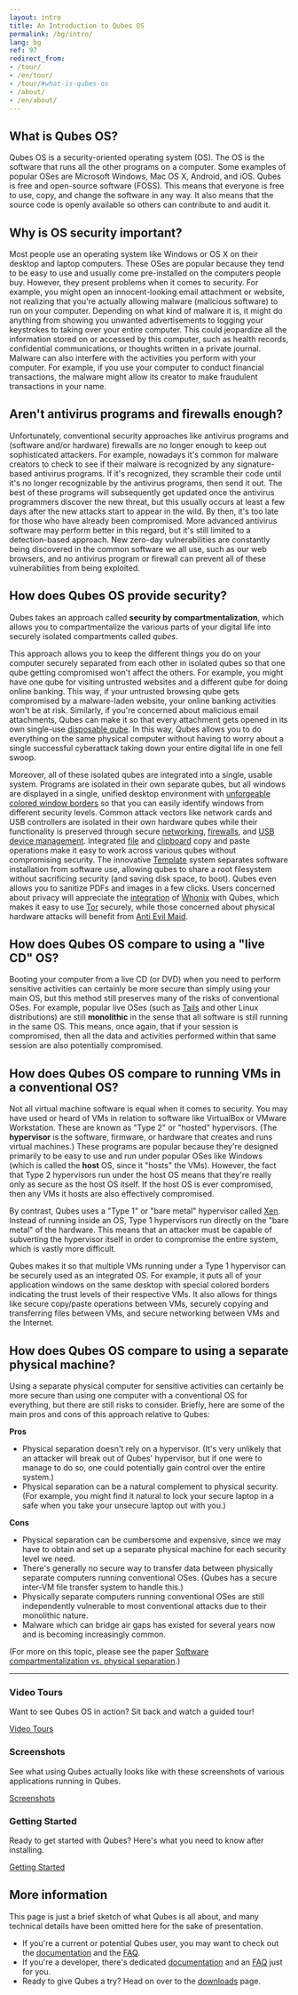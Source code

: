 ```yaml
---
layout: intro
title: An Introduction to Qubes OS
permalink: /bg/intro/
lang: bg
ref: 97
redirect_from:
- /tour/
- /en/tour/
- /tour/#what-is-qubes-os
- /about/
- /en/about/
---
```


What is Qubes OS?
-----------------

Qubes OS is a security-oriented operating system (OS). The OS is the software
that runs all the other programs on a computer. Some examples of popular
OSes are Microsoft Windows, Mac OS X, Android, and iOS. Qubes is free and
open-source software (FOSS). This means that everyone is free to use, copy,
and change the software in any way. It also means that the source code is
openly available so others can contribute to and audit it.

Why is OS security important?
-----------------------------

Most people use an operating system like Windows or OS X on their desktop
and laptop computers. These OSes are popular because they tend to be easy
to use and usually come pre-installed on the computers people buy. However,
they present problems when it comes to security. For example, you might
open an innocent-looking email attachment or website, not realizing that
you're actually allowing malware (malicious software) to run on your
computer. Depending on what kind of malware it is, it might do anything
from showing you unwanted advertisements to logging your keystrokes to
taking over your entire computer. This could jeopardize all the information
stored on or accessed by this computer, such as health records, confidential
communications, or thoughts written in a private journal. Malware can also
interfere with the activities you perform with your computer. For example,
if you use your computer to conduct financial transactions, the malware
might allow its creator to make fraudulent transactions in your name.

Aren't antivirus programs and firewalls enough?
-----------------------------------------------

Unfortunately, conventional security approaches like antivirus programs
and (software and/or hardware) firewalls are no longer enough to keep out
sophisticated attackers. For example, nowadays it's common for malware
creators to check to see if their malware is recognized by any signature-based
antivirus programs. If it's recognized, they scramble their code until it's
no longer recognizable by the antivirus programs, then send it out. The
best of these programs will subsequently get updated once the antivirus
programmers discover the new threat, but this usually occurs at least a
few days after the new attacks start to appear in the wild. By then, it's
too late for those who have already been compromised. More advanced antivirus
software may perform better in this regard, but it's still limited to a
detection-based approach. New zero-day vulnerabilities are constantly being
discovered in the common software we all use, such as our web browsers, and no
antivirus program or firewall can prevent all of these vulnerabilities from
being exploited.


How does Qubes OS provide security?
-----------------------------------

Qubes takes an approach called **security by compartmentalization**, which
allows you to compartmentalize the various parts of your digital life into
securely isolated compartments called *qubes*.

This approach allows you to keep the different things you do on your computer
securely separated from each other in isolated qubes so that one qube getting
compromised won't affect the others. For example, you might have one qube for
visiting untrusted websites and a different qube for doing online banking. This
way, if your untrusted browsing qube gets compromised by a malware-laden
website, your online banking activities won't be at risk. Similarly, if
you're concerned about malicious email attachments, Qubes can make it so
that every attachment gets opened in its own single-use [disposable
qube]. In this way, Qubes allows you to do everything on the same physical
computer without having to worry about a single successful cyberattack taking
down your entire digital life in one fell swoop.

Moreover, all of these isolated qubes are integrated into a single, usable
system. Programs are isolated in their own separate qubes, but all windows are
displayed in a single, unified desktop environment with [unforgeable colored
window borders][getting started] so that you can easily identify windows from
different security levels. Common attack vectors like network cards and USB
controllers are isolated in their own hardware qubes while their functionality
is preserved through secure [networking], [firewalls], and [USB device
management][USB]. Integrated [file] and [clipboard] copy and paste operations
make it easy to work across various qubes without compromising security. The
innovative [Template] system separates software installation from software use,
allowing qubes to share a root filesystem without sacrificing security (and
saving disk space, to boot). Qubes even allows you to sanitize PDFs and images
in a few clicks. Users concerned about privacy will appreciate the
[integration][Qubes-Whonix] of [Whonix] with Qubes, which makes it easy to use
[Tor] securely, while those concerned about physical hardware attacks will
benefit from [Anti Evil Maid].


How does Qubes OS compare to using a "live CD" OS?
--------------------------------------------------

Booting your computer from a live CD (or DVD) when you need to perform
sensitive activities can certainly be more secure than simply using your main
OS, but this method still preserves many of the risks of conventional OSes. For
example, popular live OSes (such as [Tails] and other Linux distributions)
are still **monolithic** in the sense that all software is still running in
the same OS. This means, once again, that if your session is compromised,
then all the data and activities performed within that same session are also
potentially compromised.


How does Qubes OS compare to running VMs in a conventional OS?
--------------------------------------------------------------

Not all virtual machine software is equal when it comes to security. You may
have used or heard of VMs in relation to software like VirtualBox or VMware
Workstation. These are known as "Type 2" or "hosted" hypervisors. (The
**hypervisor** is the software, firmware, or hardware that creates and
runs virtual machines.) These programs are popular because they're designed
primarily to be easy to use and run under popular OSes like Windows (which
is called the **host** OS, since it "hosts" the VMs). However, the fact
that Type 2 hypervisors run under the host OS means that they're really
only as secure as the host OS itself. If the host OS is ever compromised,
then any VMs it hosts are also effectively compromised.

By contrast, Qubes uses a "Type 1" or "bare metal" hypervisor called
[Xen]. Instead of running inside an OS, Type 1 hypervisors run directly on the
"bare metal" of the hardware. This means that an attacker must be capable of
subverting the hypervisor itself in order to compromise the entire system,
which is vastly more difficult.

Qubes makes it so that multiple VMs running under a Type 1 hypervisor can be
securely used as an integrated OS. For example, it puts all of your application
windows on the same desktop with special colored borders indicating the
trust levels of their respective VMs. It also allows for things like secure
copy/paste operations between VMs, securely copying and transferring files
between VMs, and secure networking between VMs and the Internet.


How does Qubes OS compare to using a separate physical machine?
---------------------------------------------------------------

Using a separate physical computer for sensitive activities can certainly be
more secure than using one computer with a conventional OS for everything,
but there are still risks to consider. Briefly, here are some of the main
pros and cons of this approach relative to Qubes:

<div class="focus">
  <i class="fa fa-check"></i> <strong>Pros</strong>
</div>

 * Physical separation doesn't rely on a hypervisor. (It's very unlikely
   that an attacker will break out of Qubes' hypervisor, but if one were to
   manage to do so, one could potentially gain control over the entire system.)
 * Physical separation can be a natural complement to physical security. (For
   example, you might find it natural to lock your secure laptop in a safe
   when you take your unsecure laptop out with you.)

<div class="focus">
    <i class="fa fa-times"></i> <strong>Cons</strong>
</div>

 * Physical separation can be cumbersome and expensive, since we may have to
   obtain and set up a separate physical machine for each security level we
   need.
 * There's generally no secure way to transfer data between physically
   separate computers running conventional OSes. (Qubes has a secure inter-VM
   file transfer system to handle this.)
 * Physically separate computers running conventional OSes are still
   independently vulnerable to most conventional attacks due to their monolithic
   nature.
 * Malware which can bridge air gaps has existed for several years now and
   is becoming increasingly common.

(For more on this topic, please see the paper
[Software compartmentalization vs. physical separation][paper-compart].)

<hr class="add-top more-bottom">
  <div class="row more-bottom">
    <div class="col-lg-4 col-md-4 col-xs-12">
      <h3>Video Tours</h3>
      <p>Want to see Qubes OS in action? Sit back and watch a guided tour!</p>
      <a href="/video-tours/" class="btn btn-primary">
        <i class="fa fa-play-circle"></i> Video Tours
      </a>
    </div>
    <div class="col-lg-4 col-md-4 col-xs-12">
      <h3>Screenshots</h3>
      <p>See what using Qubes actually looks like with these screenshots of various applications running in Qubes.</p>
      <a href="/screenshots/" class="btn btn-primary">
        <i class="fa fa-picture-o"></i> Screenshots
      </a>
    </div>
    <div class="col-lg-4 col-md-4 col-xs-12">
      <h3>Getting Started</h3>
      <p>Ready to get started with Qubes? Here's what you need to know after installing.</p>
      <a href="/getting-started/" class="btn btn-primary">
        <i class="fa fa-cubes"></i> Getting Started
      </a>
    </div>
  </div>

More information
----------------

This page is just a brief sketch of what Qubes is all about, and many
technical details have been omitted here for the sake of presentation.

 * If you're a current or potential Qubes user, you may want to check out the
   [documentation][doc] and the [FAQ][user-faq].
 * If you're a developer, there's dedicated [documentation][system-doc]
   and an [FAQ][devel-faq] just for you.
 * Ready to give Qubes a try? Head on over to the [downloads] page.


[disposable qube]: /bg/doc/disposablevm/
[networking]: /bg/doc/networking/
[firewalls]: /bg/doc/firewall/
[USB]: /bg/doc/usb/
[file]: /bg/doc/copying-files/
[clipboard]: /bg/doc/copy-paste/
[Template]: /bg/doc/templates/
[Qubes-Whonix]: /bg/doc/whonix/
[Whonix]: https://www.whonix.org/
[Tor]: https://www.torproject.org/
[Anti Evil Maid]: /bg/doc/anti-evil-maid/
[Tails]: https://tails.boum.org/
[Xen]: https://www.xenproject.org
[paper-compart]: https://invisiblethingslab.com/resources/2014/Software_compartmentalization_vs_physical_separation.pdf
[doc]: /bg/doc/
[user-faq]: /bg/faq/#users
[system-doc]: /bg/doc/system-doc/
[devel-faq]: /bg/faq/#developers
[downloads]: /bg/downloads/
[getting started]: /bg/getting-started/

